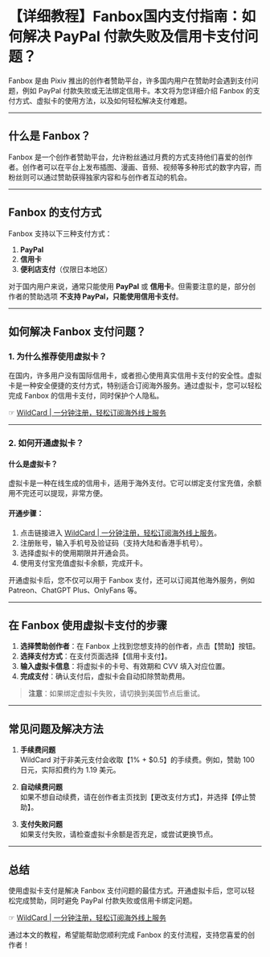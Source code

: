 # 【详细教程】Fanbox国内支付指南：如何解决 PayPal 付款失败及信用卡支付问题？

Fanbox 是由 Pixiv 推出的创作者赞助平台，许多国内用户在赞助时会遇到支付问题，例如 PayPal 付款失败或无法绑定信用卡。本文将为您详细介绍 Fanbox 的支付方式、虚拟卡的使用方法，以及如何轻松解决支付难题。

---

## 什么是 Fanbox？

Fanbox 是一个创作者赞助平台，允许粉丝通过月费的方式支持他们喜爱的创作者。创作者可以在平台上发布插图、漫画、音频、视频等多种形式的数字内容，而粉丝则可以通过赞助获得独家内容和与创作者互动的机会。

---

## Fanbox 的支付方式

Fanbox 支持以下三种支付方式：

1. **PayPal**  
2. **信用卡**  
3. **便利店支付**（仅限日本地区）

对于国内用户来说，通常只能使用 **PayPal** 或 **信用卡**。但需要注意的是，部分创作者的赞助选项 **不支持 PayPal，只能使用信用卡支付**。

---

## 如何解决 Fanbox 支付问题？

### 1. 为什么推荐使用虚拟卡？

在国内，许多用户没有国际信用卡，或者担心使用真实信用卡支付的安全性。虚拟卡是一种安全便捷的支付方式，特别适合订阅海外服务。通过虚拟卡，您可以轻松完成 Fanbox 的信用卡支付，同时保护个人隐私。

☞ [WildCard | 一分钟注册，轻松订阅海外线上服务](https://bit.ly/bewildcard)

---

### 2. 如何开通虚拟卡？

#### 什么是虚拟卡？

虚拟卡是一种在线生成的信用卡，适用于海外支付。它可以绑定支付宝充值，余额用不完还可以提现，非常方便。

#### 开通步骤：

1. 点击链接进入 [WildCard | 一分钟注册，轻松订阅海外线上服务](https://bit.ly/bewildcard)。  
2. 注册账号，输入手机号及验证码（支持大陆和香港手机号）。  
3. 选择虚拟卡的使用期限并开通会员。  
4. 使用支付宝充值虚拟卡余额，完成开卡。

开通虚拟卡后，您不仅可以用于 Fanbox 支付，还可以订阅其他海外服务，例如 Patreon、ChatGPT Plus、OnlyFans 等。

---

## 在 Fanbox 使用虚拟卡支付的步骤

1. **选择赞助创作者**：在 Fanbox 上找到您想支持的创作者，点击【赞助】按钮。  
2. **选择支付方式**：在支付页面选择【信用卡支付】。  
3. **输入虚拟卡信息**：将虚拟卡的卡号、有效期和 CVV 填入对应位置。  
4. **完成支付**：确认支付后，虚拟卡会自动扣除赞助费用。

> **注意**：如果绑定虚拟卡失败，请切换到美国节点后重试。

---

## 常见问题及解决方法

1. **手续费问题**  
   WildCard 对于非美元支付会收取【1% + $0.5】的手续费。例如，赞助 100 日元，实际扣费约为 1.19 美元。

2. **自动续费问题**  
   如果不想自动续费，请在创作者主页找到【更改支付方式】，并选择【停止赞助】。

3. **支付失败问题**  
   如果支付失败，请检查虚拟卡余额是否充足，或尝试更换节点。

---

## 总结

使用虚拟卡支付是解决 Fanbox 支付问题的最佳方式。开通虚拟卡后，您可以轻松完成赞助，同时避免 PayPal 付款失败或信用卡绑定问题。

☞ [WildCard | 一分钟注册，轻松订阅海外线上服务](https://bit.ly/bewildcard)

通过本文的教程，希望能帮助您顺利完成 Fanbox 的支付流程，支持您喜爱的创作者！
